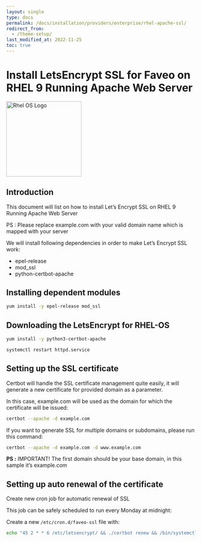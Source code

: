 ```yaml
---
layout: single
type: docs
permalink: /docs/installation/providers/enterprise/rhel-apache-ssl/
redirect_from:
  - /theme-setup/
last_modified_at: 2022-11-25
toc: true
---
```


# Install LetsEncrypt SSL for Faveo on RHEL 9 Running Apache Web Server <!-- omit in toc -->


<img alt="Rhel OS Logo" src="https://1000logos.net/wp-content/uploads/2021/04/Red-Hat-logo.png" width="200"  />


## Introduction
This document will list on how to install Let’s Encrypt SSL on RHEL 9 Running Apache Web Server

PS : Please replace example.com with your valid domain name which is mapped with your server

We will install following dependencies in order to make Let’s Encrypt SSL work:

- epel-release
- mod_ssl
- python-certbot-apache

## Installing dependent modules

```sh
yum install -y epel-release mod_ssl
```


## Downloading the LetsEncrypt for RHEL-OS 

```sh
yum install -y python3-certbot-apache
```

```sh
systemctl restart httpd.service
```

## Setting up the SSL certificate

Certbot will handle the SSL certificate management quite easily, it will generate a new certificate for provided domain as a parameter.

In this case, example.com will be used as the domain for which the certificate will be issued:

```sh
certbot --apache -d example.com
```

If you want to generate SSL for multiple domains or subdomains, please run this command:

```sh
certbot --apache -d example.com -d www.example.com
```

**PS :** IMPORTANT! The first domain should be your base domain, in this sample it’s example.com

## Setting up auto renewal of the certificate

Create new cron job for automatic renewal of SSL

This job can be safely scheduled to run every Monday at midnight:

Create a new `/etc/cron.d/faveo-ssl` file with:

```sh
echo "45 2 * * 6 /etc/letsencrypt/ && ./certbot renew && /bin/systemctl restart httpd.service" | sudo tee /etc/cron.d/faveo-ssl
```
